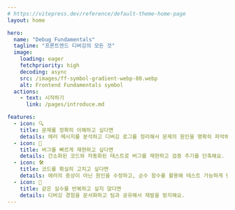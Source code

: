 ```yaml
---
# https://vitepress.dev/reference/default-theme-home-page
layout: home

hero:
  name: "Debug Fundamentals"
  tagline: "프론트엔드 디버깅의 모든 것"
  image:
    loading: eager
    fetchpriority: high
    decoding: async
    src: /images/ff-symbol-gradient-webp-80.webp
    alt: Frontend Fundamentals symbol
  actions:
    - text: 시작하기
      link: /pages/introduce.md

features:
  - icon: 🔍
    title: 문제를 정확히 이해하고 싶다면
    details: 에러 메시지를 분석하고 디버깅 로그를 정리해서 문제의 원인을 명확히 파악해요.
  - icon: 🧪
    title: 버그를 빠르게 재현하고 싶다면
    details: 간소화된 코드와 자동화된 테스트로 버그를 재현하고 검증 주기를 단축해요.
  - icon: 🛠️
    title: 코드를 확실히 고치고 싶다면
    details: 에러의 증상이 아닌 원인을 수정하고, 순수 함수를 활용해 테스트 가능하게 만들어요.
  - icon: 🔄
    title: 같은 실수를 반복하고 싶지 않다면
    details: 디버깅 경험을 문서화하고 팀과 공유해서 재발을 방지해요.
---
```





